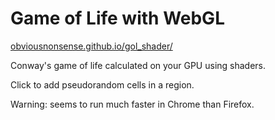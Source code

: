# Game of Life with WebGL

[obviousnonsense.github.io/gol_shader/](https://obviousnonsense.github.io/gol_shader/)

Conway's game of life calculated on your GPU using shaders.

Click to add pseudorandom cells in a region.

Warning: seems to run much faster in Chrome than Firefox.
